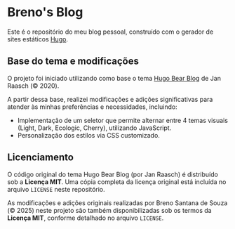 # Breno's Blog

Este é o repositório do meu blog pessoal, construído com o gerador de sites estáticos [Hugo](https://gohugo.io/).

## Base do tema e modificações

O projeto foi iniciado utilizando como base o tema [Hugo Bear Blog](https://github.com/janraasch/hugo-bearblog/) de Jan Raasch (© 2020).

A partir dessa base, realizei modificações e adições significativas para atender às minhas preferências e necessidades, incluindo:

* Implementação de um seletor que permite alternar entre 4 temas visuais (Light, Dark, Ecologic, Cherry), utilizando JavaScript.
* Personalização dos estilos via CSS customizado.

## Licenciamento

O código original do tema Hugo Bear Blog (por Jan Raasch) é distribuído sob a **Licença MIT**. Uma cópia completa da licença original está incluída no arquivo `LICENSE` neste repositório.

As modificações e adições originais realizadas por Breno Santana de Souza (© 2025) neste projeto são também disponibilizadas sob os termos da **Licença MIT**, conforme detalhado no arquivo `LICENSE`.
